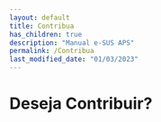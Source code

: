 ```yaml
---
layout: default
title: Contribua
has_children: true
description: "Manual e-SUS APS"
permalink: /Contribua
last_modified_date: "01/03/2023"
---
```


<style>
    p{
        text-align:justify;
        font-family:Verdana;
        font-size:12px;
    }    
</style>

<h1>Deseja Contribuir?</h1>